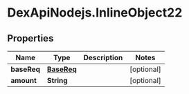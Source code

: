 # DexApiNodejs.InlineObject22

## Properties

Name | Type | Description | Notes
------------ | ------------- | ------------- | -------------
**baseReq** | [**BaseReq**](BaseReq.md) |  | [optional] 
**amount** | **String** |  | [optional] 


